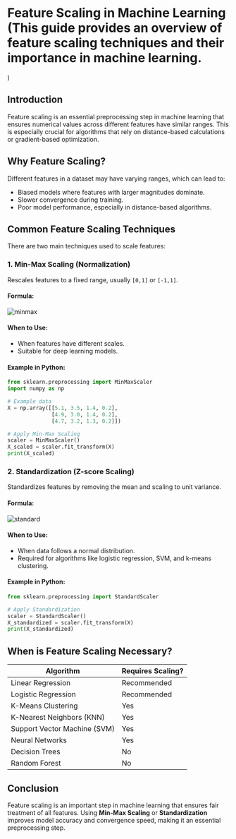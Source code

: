 # Feature Scaling in Machine Learning (This guide provides an overview of feature scaling techniques and their importance in machine learning.
)

## Introduction
Feature scaling is an essential preprocessing step in machine learning that ensures numerical values across different features have similar ranges. This is especially crucial for algorithms that rely on distance-based calculations or gradient-based optimization.

## Why Feature Scaling?
Different features in a dataset may have varying ranges, which can lead to:
- Biased models where features with larger magnitudes dominate.
- Slower convergence during training.
- Poor model performance, especially in distance-based algorithms.

## Common Feature Scaling Techniques
There are two main techniques used to scale features:

### 1. **Min-Max Scaling (Normalization)**
Rescales features to a fixed range, usually `[0,1]` or `[-1,1]`.

#### Formula:

 ![minmax](https://github.com/user-attachments/assets/a2a588f7-dc88-4adb-a770-4d84214707a6)


#### When to Use:
- When features have different scales.
- Suitable for deep learning models.

#### Example in Python:
```python
from sklearn.preprocessing import MinMaxScaler
import numpy as np

# Example data
X = np.array([[5.1, 3.5, 1.4, 0.2],
              [4.9, 3.0, 1.4, 0.2],
              [4.7, 3.2, 1.3, 0.2]])

# Apply Min-Max Scaling
scaler = MinMaxScaler()
X_scaled = scaler.fit_transform(X)
print(X_scaled)
```

### 2. **Standardization (Z-score Scaling)**
Standardizes features by removing the mean and scaling to unit variance.

#### Formula:

 ![standard](https://github.com/user-attachments/assets/dbcf0138-46d0-49cc-bfb8-e58d3c60eaf5)


#### When to Use:
- When data follows a normal distribution.
- Required for algorithms like logistic regression, SVM, and k-means clustering.

#### Example in Python:
```python
from sklearn.preprocessing import StandardScaler

# Apply Standardization
scaler = StandardScaler()
X_standardized = scaler.fit_transform(X)
print(X_standardized)
```

## When is Feature Scaling Necessary?
| Algorithm | Requires Scaling? |
|-----------|------------------|
| Linear Regression | Recommended |
| Logistic Regression | Recommended |
| K-Means Clustering | Yes |
| K-Nearest Neighbors (KNN) | Yes |
| Support Vector Machine (SVM) | Yes |
| Neural Networks | Yes |
| Decision Trees | No |
| Random Forest | No |

## Conclusion
Feature scaling is an important step in machine learning that ensures fair treatment of all features. Using **Min-Max Scaling** or **Standardization** improves model accuracy and convergence speed, making it an essential preprocessing step.


